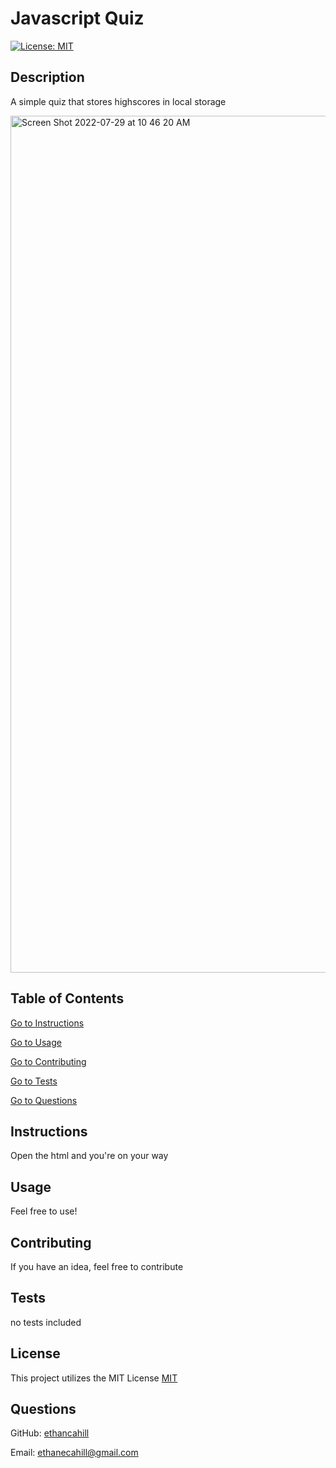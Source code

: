 # Javascript Quiz
  [![License: MIT](https://img.shields.io/badge/License-MIT-yellow.svg)](https://opensource.org/licenses/MIT)
  
  ## Description

  A simple quiz that stores highscores in local storage
  
  <img width="1371" alt="Screen Shot 2022-07-29 at 10 46 20 AM" src="https://user-images.githubusercontent.com/99375366/181785445-7662f957-2ab6-4623-ba3e-9b4f10880dad.png">


  ## Table of Contents

  [Go to Instructions](#instructions)

  [Go to Usage](#usage)

  [Go to Contributing](#contributing)

  [Go to Tests](#tests)

  [Go to Questions](#questions)


  ## Instructions

  Open the html and you're on your way


  ## Usage

  Feel free to use!


  ## Contributing

  If you have an idea, feel free to contribute


  ## Tests

  no tests included


  ## License


  This project utilizes the MIT License
  [MIT](https://opensource.org/licenses/MIT)


  ## Questions

GitHub: [ethancahill](github.com/ethancahill)

Email: ethanecahill@gmail.com
